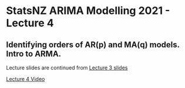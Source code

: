 # StatsNZ ARIMA Modelling 2021 - Lecture 4  
## Identifying orders of AR(p) and MA(q) models.  Intro to ARMA.  

Lecture slides are continued from [Lecture 3 slides](https://gitlabstats-prd/StatsMethods/time-series-network/learning/arima-modelling/lecture-3/-/blob/master/MA%20Models.pdf)  

[Lecture 4 Video](https://statsnewzealand-my.sharepoint.com/:v:/g/personal/steve_white_stats_govt_nz/EXqsPPFuFdhLuVIz3wXkavkBl0GgQVq59PBjV1u_7ID4lQ?email=Steve.White%40stats.govt.nz)  
